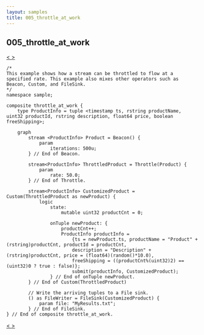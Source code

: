 ```yaml
---
layout: samples
title: 005_throttle_at_work
---
```


## 005_throttle_at_work

<div class="sampleNav"><a class="button" href="../004_delay_at_work_delay_at_work.spl/"> < </a><a class="button" href="../006_barrier_at_work_barrier_at_work.spl/"> > </a>
</div>

~~~~~~
/*
This example shows how a stream can be throttled to flow at a
specified rate. This example also mixes other operators such as
Beacon, Custom, and FileSink.
*/
namespace sample;

composite throttle_at_work {
	type ProductInfo = tuple <timestamp ts, rstring productName, uint32 productId, rstring description, float64 price, boolean freeShipping>;

	graph
		stream <ProductInfo> Product = Beacon() {
			param 
				iterations: 500u;
      	} // End of Beacon.

		stream<ProductInfo> ThrottledProduct = Throttle(Product) {
			param
				rate: 50.0;
		} // End of Throttle.

		stream<ProductInfo> CustomizedProduct = Custom(ThrottledProduct as newProduct) {
			logic 
				state:
					mutable uint32 productCnt = 0; 

				onTuple newProduct: {
					productCnt++;
					ProductInfo productInfo = 
						{ts = newProduct.ts, productName = "Product" + (rstring)productCnt, productId = productCnt,
						description = "Description" + (rstring)productCnt, price = (float64)(random()*10.0),
						freeShipping = ((productCnt%(uint32)2) == (uint32)0 ? true : false)};
						submit(productInfo, CustomizedProduct);
				} // End of onTuple newProduct.
		} // End of Custom(ThrottledProduct)

		// Write the arriving tuples to a File sink.
		() as FileWriter = FileSink(CustomizedProduct) {
			param file: "MyResults.txt";
		} // End of FileSink.      
} // End of composite throttle_at_work.

~~~~~~

<div class="sampleNav"><a class="button" href="../004_delay_at_work_delay_at_work.spl/"> < </a><a class="button" href="../006_barrier_at_work_barrier_at_work.spl/"> > </a>
</div>

